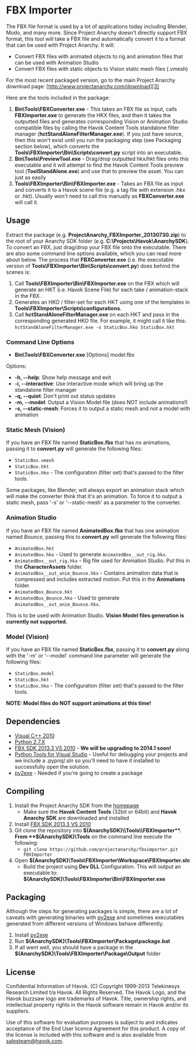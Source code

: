 FBX Importer
============

The FBX file format is used by a lot of applications today including Blender, Modo, and many more. Since Project Anarchy doesn't directly support FBX format, this tool will take a FBX file and automatically convert it to a format that can be used with Project Anarchy. It will:

- Convert FBX files with animated objects to rig and animation files that can be used with Animation Studio
- Convert FBX files with static objects to Vision static mesh files (.vmesh)

For the most recent packaged version, go to the main Project Anarchy download page: [http://www.projectanarchy.com/download][3]

Here are the tools included in the package:

1. **Bin\\Tools\\FBXConverter.exe** - This takes an FBX file as input, calls **FBXImporter.exe** to generate the HKX files, and then it takes the outputted files and generates corresponding Vision or Animation Studio compatible files by calling the Havok Content Tools standalone filter manager (**hctStandAloneFilterManager.exe**). If you just have source, then this won't exist until you run the packaging step (see Packaging section below), which converts the **Tools\\FBXImporter\\Bin\\Scripts\\convert.py** script into an executable.
2. **Bin\\Tools\\PreviewTool.exe** - Drag/drop outputted hkx/hkt files onto this executable and it will attempt to find the Havok Content Tools  preview tool (**ToolStandAlone.exe**) and use that to preview the asset. You can just as easily 
3. **Tools\\FBXImporter\\Bin\\FBXImporter.exe** - Takes an FBX file as input and converts it to a Havok scene file (e.g. a tag file with extension .hkx or .hkt). Usually won't need to call this manually as **FBXConverter.exe** will call it.

Usage
-----

Extract the package (e.g. **ProjectAnarchy_FBXImporter_20130730.zip**) to the root of your Anarchy SDK folder (e.g. **C:\\Projects\\Havok\\AnarchySDK**). To convert an FBX, just drag/drop your FBX file onto the executable. There are also some command line options available, which you can read more about below. The process that **FBXConverter.exe** (i.e. the executable version of **Tools\\FBXImporter\\Bin\\Scripts\\convert.py**) does behind the scenes is:

1. Call **Tools\\FBXImporter\\Bin\\FBXImporter.exe** on the FBX which will generate an HKT (i.e. Havok Scene File) for each take / animation-stack in the FBX.
2. Generates an HKO / filter-set for each HKT using one of the templates in **Tools\\FBXImporter\\Scripts\\configurations**.
3. Call **hctStandAloneFilterManager.exe** on each HKT and pass in the corresponding generated HKO file. For example, it might call it like this: ```hctStandAloneFilterManager.exe -s StaticBox.hko StaticBox.hkt```

### Command Line Options

- **Bin\\Tools\\FBXConverter.exe** [Options] model.fbx

Options:

- **-h, --help**: Show help message and exit
- **-i, --interactive**: Use interactive mode which will bring up the standalone filter manager
- **-q, --quiet**: Don't print out status updates
- **-m, --model**: Output a Vision Model file (does NOT include animations!)
- **-s, --static-mesh**: Forces it to output a static mesh and not a model with animation

### Static Mesh (Vision)

If you have an FBX file named **StaticBox.fbx** that has no animations, passing it to **convert.py** will generate the following files:

- ```StaticBox.vmesh```
- ```StaticBox.hkt```
- ```StaticBox.hko``` - The configuration (filter set) that's passed to the filter tools.

Some packages, like Blender, will always export an animation stack which will make the converter think that it's an animation. To force it to output a static mesh, pass '-s' or '--static-mesh' as a parameter to the converter.

### Animation Studio

If you have an FBX file named **AnimatedBox.fbx** that has one animation named *Bounce*, passing this to **convert.py** will generate the following files:

- ```AnimatedBox.hkt```
- ```AnimatedBox.hko``` - Used to generate ```AnimatedBox__out_rig.hkx```.
- ```AnimatedBox__out_rig.hkx``` - Rig file used for Animation Studio. Put this in the **CharacterAssets** folder.
- ```AnimatedBox__out_anim_Bounce.hkx``` - Contains animation data that is compressed and includes extracted motion. Put this in the **Animations** folder.
- ```AnimatedBox_Bounce.hkt```
- ```AnimatedBox_Bounce.hko``` - Used to generate ```AnimatedBox__out_anim_Bounce.hkx```.

This is to be used with Animation Studio. **Vision Model files generation is currently not supported.**

### Model (Vision)

If you have an FBX file named **StaticBox.fbx**, passing it to **convert.py** along with the '-m' or '--model' command line parameter will generate the following files:

- ```StaticBox.model```
- ```StaticBox.hkt```
- ```StaticBox.hko``` - The configuration (filter set) that's passed to the filter tools.

**NOTE: Model files do NOT support animations at this time!**

Dependencies
------------

* [Visual C++ 2010][1]
* [Python 2.7.X][2]
* [FBX SDK 2013.3 VS 2010][4] - **We will be upgrading to 2014.1 soon!**
* [Python Tools for Visual Studio][5] - Useful for debugging your projects and we include a .pyproj/.sln so you'll need to have it installed to successfully open the solution.
* [py2exe][6] - Needed if you're going to create a package

Compiling
---------

1. Install the Project Anarchy SDK from the [homepage][3]
    * Make sure the **Havok Content Tools** (32bit or 64bit) and **Havok Anarchy SDK** are downloaded and installed
2. Install [FBX SDK 2013.3 VS 2010][4]
2. Git clone the repository into **$(AnarchySDK)\\Tools\\FBXImporter**. From **$(AnarchySDK)\\Tools** on the command line execute the following:
    * ```git clone https://github.com/projectanarchy/fbximporter.git FBXImporter```
3. Open **$(AnarchySDK)\\Tools\\FBXImporter\\Workspace\\FBXImporter.sln**
    * Build the project using **Dev DLL** Configuration. This will output an executable to: **$(AnarchySDK)\\Tools\\FBXImporter\\Bin\\FBXImporter.exe**

Packaging
---------

Although the steps for generating packages is simple, there are a lot of caveats with generating binaries with [py2exe][6] and sometimes executables generated from different versions of Windows behave differently.
 
1. Install [py2exe][6]
2. Run **$(AnarchySDK)\\Tools\\FBXImporter\\Package\\package.bat**
3. If all went well, you should have a package in the **$(AnarchySDK)\\Tools\\FBXImporter\\Package\\Output** folder

License
-------

Confidential Information of Havok.  (C) Copyright 1999-2013 Telekinesys Research Limited t/a Havok. All Rights Reserved. The Havok Logo, and the Havok buzzsaw logo are trademarks of Havok.  Title, ownership rights, and intellectual property rights in the Havok software remain in Havok and/or its suppliers.

Use of this software for evaluation purposes is subject to and indicates acceptance of the End User licence Agreement for this product. A copy of the license is included with this software and is also available from salesteam@havok.com.

[1]: http://www.microsoft.com/visualstudio/eng/downloads#d-2010-express
[2]: http://www.python.org/download/releases/2.7.5/
[3]: http://www.projectanarchy.com/download
[4]: http://usa.autodesk.com/adsk/servlet/pc/item?siteID=123112&id=10775892
[5]: http://pytools.codeplex.com/
[6]: http://www.py2exe.org/